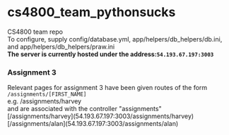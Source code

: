 # cs4800_team_pythonsucks
CS4800 team repo<br>
To configure, supply config/database.yml, app/helpers/db_helpers/db.ini, and app/helpers/db_helpers/praw.ini<br>
<strong>The server is currently hosted under the address:<code>54.193.67.197:3003</code></strong>
<h3>Assignment 3</h3>
<p>
  Relevant pages for assignment 3 have been given routes of the form<br>
  <code>/assignments/[FIRST_NAME]</code><br>
  e.g. /assignments/harvey<br>
  and are associated with the controller "assignments"<br>
  [/assignments/harvey](54.193.67.197:3003/assignments/harvey)
  [/assignments/alan](54.193.67.197:3003/assignments/alan)
</p>
